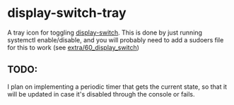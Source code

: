 # display-switch-tray

A tray icon for toggling [display-switch](https://github.com/haimgel/display-switch). This is done by just running systemctl enable/disable, and you will probably need to add a sudoers file for this to work (see [extra/60_display_switch](extra/60_display_switch))


## TODO:

I plan on implementing a periodic timer that gets the current state, so that it will be updated in case it's disabled through the console or fails.
